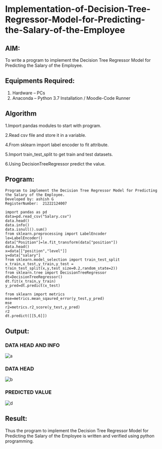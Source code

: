 # Implementation-of-Decision-Tree-Regressor-Model-for-Predicting-the-Salary-of-the-Employee

## AIM:
To write a program to implement the Decision Tree Regressor Model for Predicting the Salary of the Employee.

## Equipments Required:
1. Hardware – PCs
2. Anaconda – Python 3.7 Installation / Moodle-Code Runner

## Algorithm
1.Import pandas modules to start with program.

2.Read csv file and store it in a variable.

4.From sklearn import label encoder to fit attribute.

5.Import train_test_split to get train and test datasets.

6.Using DecisionTreeRegressor predict the value.  

## Program:
```
Program to implement the Decision Tree Regressor Model for Predicting the Salary of the Employee.
Developed by: ashish G
RegisterNumber:  21222124007

import pandas as pd
data=pd.read_csv("Salary.csv")
data.head()
data.info()
data.isnull().sum()
from sklearn.preprocessing import LabelEncoder
le=LabelEncoder()
data["Position"]=le.fit_transform(data["position"])
data.head()
x=data[["position","level"]]
y=data["salary"]
from sklearn.model_selection import train_test_split
x_train,x_test,y_train,y_test = train_test_split(x,y,test_size=0.2,random_state=2))
from sklearn.tree import DecisionTreeRegressor
dt=DecisionTreeRegressor()
dt.fit(x_train,y_train)
y_pred=dt.predict(x_test)

from sklearn import metrics
mse=metrics.mean_sqaured_error(y_test,y_pred)
mse
r2=metrics.r2_score(y_test,y_pred)
r2
dt.predict([[5,6]])
```
## Output:

### DATA HEAD AND INFO

![a](https://user-images.githubusercontent.com/95471278/174232876-4aeb9a91-1ddc-4719-b543-2b70b5fc5f29.png)

### DATA HEAD

![b](https://user-images.githubusercontent.com/95471278/174232965-769b234d-09ec-4715-8ff2-fd1c0f3a89a5.png)

### PREDICTED VALUE

![d](https://user-images.githubusercontent.com/95471278/174233317-a632ef1d-56fc-48a3-af13-50f272b45c3d.png)


## Result:
Thus the program to implement the Decision Tree Regressor Model for Predicting the Salary of the Employee is written and verified using python programming.
